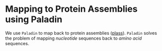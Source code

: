 # Mapping to Protein Assemblies using Paladin


We use `Paladin` to map back to protein assemblies ([plass](plass.md)). `Paladin` solves the problem of mapping *nucleotide* sequences back to *amino acid* sequences.
